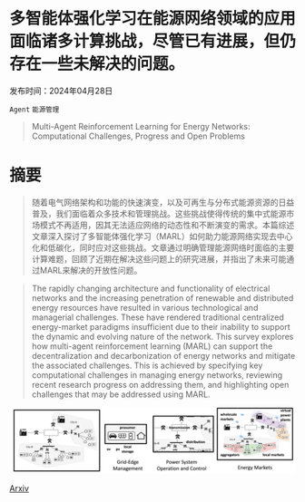 # 多智能体强化学习在能源网络领域的应用面临诸多计算挑战，尽管已有进展，但仍存在一些未解决的问题。

发布时间：2024年04月28日

`Agent` `能源管理`

> Multi-Agent Reinforcement Learning for Energy Networks: Computational Challenges, Progress and Open Problems

# 摘要

> 随着电气网络架构和功能的快速演变，以及可再生与分布式能源资源的日益普及，我们面临着众多技术和管理挑战。这些挑战使得传统的集中式能源市场模式不再适用，因其无法适应网络的动态性和不断演变的需求。本篇综述文章深入探讨了多智能体强化学习（MARL）如何助力能源网络实现去中心化和低碳化，同时应对这些挑战。文章通过明确管理能源网络时面临的主要计算难题，回顾了近期在解决这些问题上的研究进展，并指出了未来可能通过MARL来解决的开放性问题。

> The rapidly changing architecture and functionality of electrical networks and the increasing penetration of renewable and distributed energy resources have resulted in various technological and managerial challenges. These have rendered traditional centralized energy-market paradigms insufficient due to their inability to support the dynamic and evolving nature of the network. This survey explores how multi-agent reinforcement learning (MARL) can support the decentralization and decarbonization of energy networks and mitigate the associated challenges. This is achieved by specifying key computational challenges in managing energy networks, reviewing recent research progress on addressing them, and highlighting open challenges that may be addressed using MARL.

![多智能体强化学习在能源网络领域的应用面临诸多计算挑战，尽管已有进展，但仍存在一些未解决的问题。](../../../paper_images/2404.15583/x1.png)

[Arxiv](https://arxiv.org/abs/2404.15583)